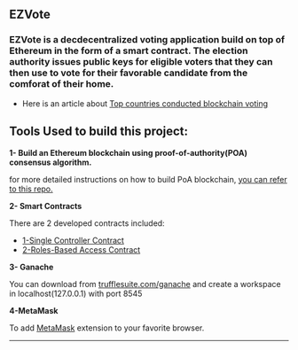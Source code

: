 ##  EZVote
 
### EZVote is a decdecentralized voting application build on top of Ethereum  in the form of a smart contract. The election authority issues public keys for eligible voters that they can then use to vote for their favorable candidate from the comforat of their home.



* Here is an article about [Top countries conducted blockchain voting ](https://www.blockchain-council.org/blockchain/top-countries-that-conducted-elections-on-the-blockchain/)

## Tools Used to build this project:

**1-  Build an Ethereum blockchain using proof-of-authority(POA) consensus algorithm.**

for more detailed instructions on how to build PoA blockchain, [you can refer to this repo.](https://github.com/SashaFlores/Blockchain_Developement)




**2- Smart Contracts**

There are 2 developed contracts included:

   * [1-Single Controller Contract](1-OwnableContract) 
   * [2-Roles-Based Access Contract](2-RBAC) 

**3- Ganache**

You can download  from [trufflesuite.com/ganache](https://www.trufflesuite.com/ganache) and create a workspace in localhost(127.0.0.1) with port 8545

**4-MetaMask**

To add [MetaMask](https://metamask.io/) extension to your favorite browser.

-------------------










